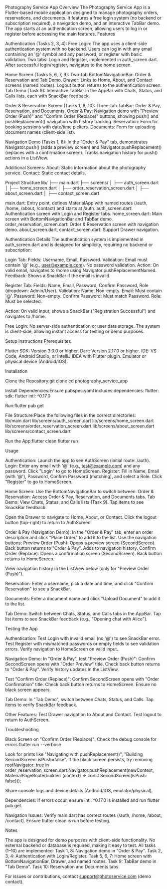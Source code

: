 Photography Service App
Overview
The Photography Service App is a Flutter-based mobile application designed to manage photography orders, reservations, and documents. It features a free login system (no backend or subscription required), a navigation demo, and an interactive TabBar demo. The app starts at an authentication screen, allowing users to log in or register before accessing the main features.
Features

Authentication (Tasks 2, 3, 4):
Free Login: The app uses a client-side authentication system with no backend. Users can log in with any email containing an '@' symbol and any password, or register with basic validation.
Two tabs: Login and Register, implemented in auth_screen.dart.
After successful login/register, navigates to the home screen.


Home Screen (Tasks 5, 6, 7, 9):
Two-tab BottomNavigationBar: Order & Reservation and Tab Demo.
Drawer: Links to Home, About, and Contact screens (named routes).
Logout button returns to the authentication screen.
Tab Demo (Task 9): Interactive TabBar in the AppBar with Chats, Status, and Calls lists, each with SnackBar feedback.


Order & Reservation Screen (Tasks 1, 8, 10):
Three-tab TabBar: Order & Pay, Reservation, and Documents.
Order & Pay: Navigation demo with "Preview Order (Push)" and "Confirm Order (Replace)" buttons, showing push() and pushReplacement() navigation with history tracking.
Reservation: Form for booking sessions with date/time pickers.
Documents: Form for uploading document names (client-side list).


Navigation Demo (Tasks 1, 8):
In the "Order & Pay" tab, demonstrates Navigator.push() (adds a preview screen) and Navigator.pushReplacement() (replaces with a confirmation screen).
Tracks navigation history for push() actions in a ListView.


Additional Screens:
About: Static information about the photography service.
Contact: Static contact details.



Project Structure
lib/
├── main.dart
├── screens/
│   ├── auth_screen.dart
│   ├── home_screen.dart
│   ├── order_reservation_screen.dart
│   ├── about_screen.dart
│   ├── contact_screen.dart


main.dart: Entry point, defines MaterialApp with named routes (/auth, /home, /about, /contact) and starts at /auth.
auth_screen.dart: Authentication screen with Login and Register tabs.
home_screen.dart: Main screen with BottomNavigationBar and TabBar demo.
order_reservation_screen.dart: Order & Reservation screen with navigation demo.
about_screen.dart, contact_screen.dart: Support Drawer navigation.

Authentication Details
The authentication system is implemented in auth_screen.dart and is designed for simplicity, requiring no backend or subscription:

Login Tab:
Fields: Username, Email, Password.
Validation: Email must contain '@' (e.g., user@example.com). No password validation.
Action: On valid email, navigates to /home using Navigator.pushReplacementNamed.
Feedback: Shows a SnackBar if the email is invalid.


Register Tab:
Fields: Name, Email, Password, Confirm Password, Role (dropdown: Admin/User).
Validation:
Name: Non-empty.
Email: Must contain '@'.
Password: Non-empty.
Confirm Password: Must match Password.
Role: Must be selected.


Action: On valid input, shows a SnackBar ("Registration Successful") and navigates to /home.


Free Login: No server-side authentication or user data storage. The system is client-side, allowing instant access for testing or demo purposes.

Setup Instructions
Prerequisites

Flutter SDK: Version 3.0.0 or higher.
Dart: Version 2.17.0 or higher.
IDE: VS Code, Android Studio, or IntelliJ IDEA with Flutter plugin.
Emulator or physical device (Android/iOS).

Installation

Clone the Repository:git clone <repository-url>
cd photography_service_app


Install Dependencies:Ensure pubspec.yaml includes:dependencies:
  flutter:
    sdk: flutter
  intl: ^0.17.0

Run:flutter pub get


File Structure:Place the following files in the correct directories:
lib/main.dart
lib/screens/auth_screen.dart
lib/screens/home_screen.dart
lib/screens/order_reservation_screen.dart
lib/screens/about_screen.dart
lib/screens/contact_screen.dart


Run the App:flutter clean
flutter run



Usage

Authentication:
Launch the app to see AuthScreen (initial route: /auth).
Login: Enter any email with '@' (e.g., test@example.com) and any password. Click "Login" to go to HomeScreen.
Register: Fill in Name, Email (with '@'), Password, Confirm Password (matching), and select a Role. Click "Register" to go to HomeScreen.


Home Screen:
Use the BottomNavigationBar to switch between:
Order & Reservation: Access Order & Pay, Reservation, and Documents tabs.
Tab Demo: View Chats, Status, and Calls lists (Task 9). Tap items to see SnackBar feedback.


Open the Drawer to navigate to Home, About, or Contact.
Click the logout button (top-right) to return to AuthScreen.


Order & Pay (Navigation Demo):
In the "Order & Pay" tab, enter an order description and click "Place Order" to add it to the list.
Use the navigation buttons:
Preview Order (Push): Opens a preview screen (SecondScreen). Back button returns to "Order & Pay". Adds to navigation history.
Confirm Order (Replace): Opens a confirmation screen (SecondScreen). Back button returns to HomeScreen.


View navigation history in the ListView below (only for "Preview Order (Push)").


Reservation:
Enter a username, pick a date and time, and click "Confirm Reservation" to see a SnackBar.


Documents:
Enter a document name and click "Upload Document" to add it to the list.


Tab Demo:
Switch between Chats, Status, and Calls tabs in the AppBar.
Tap list items to see SnackBar feedback (e.g., "Opening chat with Alice").



Testing the App

Authentication:
Test Login with invalid email (no '@') to see SnackBar error.
Test Register with mismatched passwords or empty fields to see validation errors.
Verify navigation to HomeScreen on valid input.


Navigation Demo:
In "Order & Pay", test "Preview Order (Push)":
Confirm SecondScreen opens with "Order Preview" title.
Check back button returns to "Order & Pay".
Verify history updates in the ListView.


Test "Confirm Order (Replace)":
Confirm SecondScreen opens with "Order Confirmation" title.
Check back button returns to HomeScreen.
Ensure no black screen appears.




Tab Demo:
In "Tab Demo", switch between Chats, Status, and Calls.
Tap items to verify SnackBar feedback.


Other Features:
Test Drawer navigation to About and Contact.
Test logout to return to AuthScreen.



Troubleshooting

Black Screen on "Confirm Order (Replace)":
Check the debug console for errors:flutter run --verbose

Look for prints like "Navigating with pushReplacement()", "Building SecondScreen: isPush=false".
If the black screen persists, try removing rootNavigator: true in order_reservation_screen.dart:Navigator.pushReplacement(newContext, MaterialPageRoute(builder: (context) => const SecondScreen(isPush: false)));


Share console logs and device details (Android/iOS, emulator/physical).


Dependencies:
If errors occur, ensure intl: ^0.17.0 is installed and run flutter pub get.


Navigation Issues:
Verify main.dart has correct routes (/auth, /home, /about, /contact).
Ensure flutter clean is run before testing.



Notes

The app is designed for demo purposes with client-side functionality.
No external backend or database is required, making it easy to test.
All tasks (1–10) are implemented:
Task 1, 8: Navigation demo in "Order & Pay".
Task 2, 3, 4: Authentication with Login/Register.
Task 5, 6, 7: Home screen with BottomNavigationBar, Drawer, and named routes.
Task 9: TabBar demo in "Tab Demo".
Task 10: Reservation and Documents tabs.



For issues or contributions, contact support@photoservice.com (demo contact).